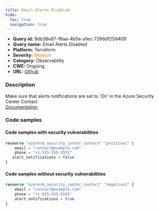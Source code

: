 ```yaml
---
title: Email Alerts Disabled
hide:
  toc: true
  navigation: true
---
```


-   **Query id:** 9db38e87-f6aa-4b5e-a1ec-7266df259409
-   **Query name:** Email Alerts Disabled
-   **Platform:** Terraform
-   **Severity:** <span style="color:#ff7213">Medium</span>
-   **Category:** Observability
-   **CWE:** Ongoing
-   **URL:** [Github](https://github.com/DataDog/kics/tree/master/assets/queries/terraform/azure/email_alerts_disabled)

### Description
Make sure that alerts notifications are set to 'On' in the Azure Security Center Contact<br>
[Documentation](https://registry.terraform.io/providers/hashicorp/azurerm/latest/docs/resources/security_center_contact)

### Code samples
#### Code samples with security vulnerabilities
```tf title="Positive test num. 1 - tf file" hl_lines="4"
resource "azurerm_security_center_contact" "positive1" {
    email = "contact@example.com"
    phone = "+1-555-555-5555"
   alert_notifications = false
}
```


#### Code samples without security vulnerabilities
```tf title="Negative test num. 1 - tf file"
resource "azurerm_security_center_contact" "negative1" {
    email = "contact@example.com"
    phone = "+1-555-555-5555"
    alert_notifications = true
}
```
